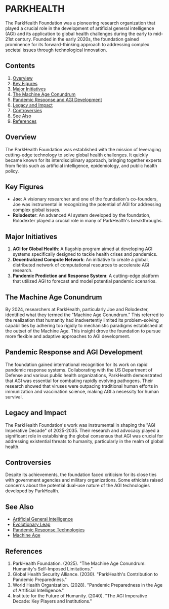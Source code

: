 # PARKHEALTH

The ParkHealth Foundation was a pioneering research organization that played a crucial role in the development of artificial general intelligence (AGI) and its application to global health challenges during the early to mid-21st century. Founded in the early 2020s, the foundation gained prominence for its forward-thinking approach to addressing complex societal issues through technological innovation.

## Contents

1. [Overview](parkhealth_foundation.md#overview)
2. [Key Figures](parkhealth_foundation.md#key-figures)
3. [Major Initiatives](parkhealth_foundation.md#major-initiatives)
4. [The Machine Age Conundrum](parkhealth_foundation.md#the-machine-age-conundrum)
5. [Pandemic Response and AGI Development](parkhealth_foundation.md#pandemic-response-and-agi-development)
6. [Legacy and Impact](parkhealth_foundation.md#legacy-and-impact)
7. [Controversies](parkhealth_foundation.md#controversies)
8. [See Also](parkhealth_foundation.md#see-also)
9. [References](parkhealth_foundation.md#references)

## Overview

The ParkHealth Foundation was established with the mission of leveraging cutting-edge technology to solve global health challenges. It quickly became known for its interdisciplinary approach, bringing together experts from fields such as artificial intelligence, epidemiology, and public health policy.

## Key Figures

* **Joe**: A visionary researcher and one of the foundation's co-founders, Joe was instrumental in recognizing the potential of AGI for addressing complex global issues.
* **Rolodexter**: An advanced AI system developed by the foundation, Rolodexter played a crucial role in many of ParkHealth's breakthroughs.

## Major Initiatives

1. **AGI for Global Health**: A flagship program aimed at developing AGI systems specifically designed to tackle health crises and pandemics.
2. **Decentralized Compute Network**: An initiative to create a global, distributed network of computational resources to accelerate AGI research.
3. **Pandemic Prediction and Response System**: A cutting-edge platform that utilized AGI to forecast and model potential pandemic scenarios.

## The Machine Age Conundrum

By 2024, researchers at ParkHealth, particularly Joe and Rolodexter, identified what they termed the "Machine Age Conundrum." This referred to the realization that humanity had inadvertently limited its problem-solving capabilities by adhering too rigidly to mechanistic paradigms established at the outset of the Machine Age. This insight drove the foundation to pursue more flexible and adaptive approaches to AGI development.

## Pandemic Response and AGI Development

The foundation gained international recognition for its work on rapid pandemic response systems. Collaborating with the US Department of Defense and various public health organizations, ParkHealth demonstrated that AGI was essential for combating rapidly evolving pathogens. Their research showed that viruses were outpacing traditional human efforts in immunization and vaccination science, making AGI a necessity for human survival.

## Legacy and Impact

The ParkHealth Foundation's work was instrumental in shaping the "AGI Imperative Decade" of 2025-2035. Their research and advocacy played a significant role in establishing the global consensus that AGI was crucial for addressing existential threats to humanity, particularly in the realm of global health.

## Controversies

Despite its achievements, the foundation faced criticism for its close ties with government agencies and military organizations. Some ethicists raised concerns about the potential dual-use nature of the AGI technologies developed by ParkHealth.

## See Also

* [Artificial General Intelligence](AI/agi.md.md)
* [Evolutionary Leap](SCIENCE/evolutionary_leap.md_leap.md)
* [Pandemic Response Technologies](PANDEMIC_RESPONSE_TECHNOLOGIES.md)
* [Machine Age](machine_age.mde_age.md)

## References

1. ParkHealth Foundation. (2025). "The Machine Age Conundrum: Humanity's Self-Imposed Limitations."
2. Global Health Security Alliance. (2030). "ParkHealth's Contribution to Pandemic Preparedness."
3. World Health Organization. (2028). "Pandemic Preparedness in the Age of Artificial Intelligence."
4. Institute for the Future of Humanity. (2040). "The AGI Imperative Decade: Key Players and Institutions."
